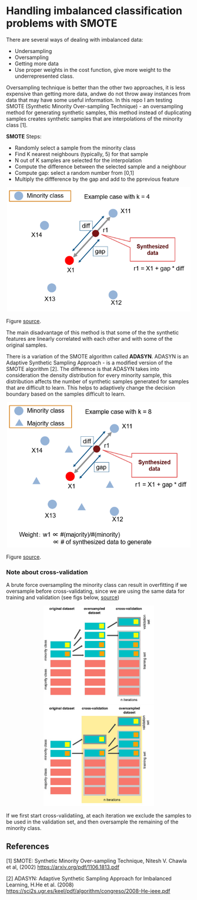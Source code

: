 # Handling imbalanced classification problems with SMOTE

There are several ways of dealing with imbalanced data:

- Undersampling
- Oversampling
- Getting more data
- Use proper weights in the cost function, give more weight to the underrepresented class.

Oversampling technique is better than the other two approaches, it is less expensive than getting more data, andwe do not throw away instances from data that may have some useful information. In this repo I am testing SMOTE (Synthetic Minority Over-sampling Technique) - an oversampling method for generating synthetic samples, this method instead of duplicating samples creates synthetic samples that are interpolations of the minority class [1].
 
__SMOTE__ Steps:

- Randomly select a sample from the minority class 
- Find K nearest neighbours (typically, 5) for that sample
- N out of K samples are selected for the interpolation
- Compute the difference between the selected sample and a neighbour
- Compute gap: select a random number from [0,1]
- Multiply the diffference by the gap and add to the pprevious feature

<p align="center">
<img src="figs/fig3.png", width=500>
</p>

Figure [source](https://github.com/minoue-xx/Oversampling-Imbalanced-Data).

The main disadvantage of this method is that some of the the synthetic features are linearly correlated with each other and with some of the original samples.

There is a variation of the SMOTE algorithm called __ADASYN__. ADASYN is an Adaptive Synthetic Sampling Approach - is a modified version of the SMOTE algorithm [2]. The difference is that ADASYN takes into consideration the density distribution for every minority sample, this distribution affects the number of synthetic samples generated for samples that are difficult to learn. This helps to adaptively change the decision boundary based on the samples difficult to learn.

<p align="center">
<img src="figs/fig4.png", width=500>
</p>

Figure [source](https://github.com/minoue-xx/Oversampling-Imbalanced-Data).


### Note about cross-validation

A brute force oversampling the minority class can result in overfitting if we oversample before cross-validating, since we are using the same data for training and validation (see figs below, [source](https://www.marcoaltini.com/blog/dealing-with-imbalanced-data-undersampling-oversampling-and-proper-cross-validation))

<p align="center">
<img src="figs/fig1.jpeg", width=300>
<img src="figs/fig2.jpeg", width=300>
</p>

If we first start cross-validatiing, at each iteration we exclude the samples to be used in the validation set, and then oversample the remaining of the minority class.

## References
[1] SMOTE: Synthetic Minority Over-sampling Technique, Nitesh V. Chawla et al, (2002) https://arxiv.org/pdf/1106.1813.pdf

[2] ADASYN: Adaptive Synthetic Sampling Approach for Imbalanced
Learning, H.He et al. (2008) https://sci2s.ugr.es/keel/pdf/algorithm/congreso/2008-He-ieee.pdf